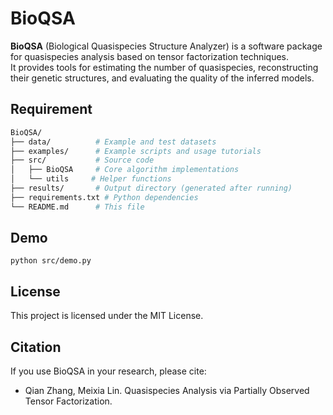 # BioQSA
**BioQSA** (Biological Quasispecies Structure Analyzer) is a software package for quasispecies analysis based on tensor factorization techniques.  
It provides tools for estimating the number of quasispecies, reconstructing their genetic structures, and evaluating the quality of the inferred models.

## Requirement
```bash
BioQSA/
├── data/          # Example and test datasets
├── examples/      # Example scripts and usage tutorials
├── src/           # Source code
│   ├── BioQSA     # Core algorithm implementations
│   └── utils     # Helper functions
├── results/       # Output directory (generated after running)
├── requirements.txt # Python dependencies
└── README.md      # This file
```

## Demo
```
python src/demo.py 
```

## License
This project is licensed under the MIT License.

## Citation
If you use BioQSA in your research, please cite:

- Qian Zhang, Meixia Lin. Quasispecies Analysis via Partially Observed Tensor Factorization.